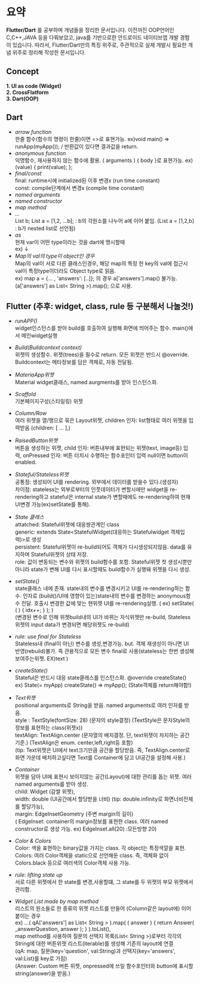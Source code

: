 # 요약
 __Flutter/Dart__ 를 공부하며 개념들을 정리한 문서입니다. 이전까진 OOP언어인 C,C++,JAVA 등을 다뤄보았고, java를 기반으로한 안드로이드 네이티브앱 개발 경험이 있습니다. 따라서, Flutter/Dart만의 특징 위주로, 주관적으로 실제 개발시 필요한 개념 위주로 정리해 작성한 문서입니다.          
      
## Concept
__1. UI as code (Widget)__   
__2. CrossFlatform__   
__3. Dart(OOP)__   
   
## Dart
- *arrow function*   
한줄 함수(함수의 명령이 한줄)이면 =>로 표현가능. ex)void main() => runApp(myApp()); / 반환값이 있다면 결과값을 return.
- *anonymous function*   
익명함수, 재사용하지 않는 함수에 활용. ( arguments ) { body }로 표현가능. ex) (value) { print(value); };
- *final/const*   
final: runtime시에 initialized된 이후 변경x (run time constant)   
const: compile단계에서 변경x (compile time constant)   
- *named arguments*   
- *named constructor*   
- *map method*   
- *...*   
List b; List a = [1,2, ...b]; : b의 각원소를 나누어 a에 이어 붙임. (List a = [1,2,b] : b가 nested list로 선언됨)
- *as*   
현재 var이 어떤 type이라는 것을 dart에 명시할때   
ex) ↓  
- *Map의 val의 type이 object인 경우*   
Map의 val이 서로 다른 클래스인경우, 해당 map의 특정 한 key의 val에 접근시 val이 특정type이더라도 Object type로 읽음.   
ex) map a = {... , 'answers': [..]}; 의 경우 a['answers'].map() 불가능. (a['answers'] as List< String >).map(); 으로 사용.   


## Flutter (추후: widget, class, rule 등 구분해서 나눌것!)    
- *runAPP()*    
widget인스턴스를 받아 build를 호출하여 실행해 화면에 띄어주는 함수. main()에서 메인widget실행   

- *Build(Buildcontext context)*   
위젯의 생성함수. 위젯(trees)을 필수로 return. 모든 위젯은 반드시 @override. Buildcontext는 메타정보를 담은 객체로, 자동 전달됨.   

- *MateriaApp위젯*    
Material widget클래스, named aurgments를 받아 인스턴스화.   

- *Scaffold*   
기본페이지구성(스타일링) 위젯   

- *Column/Row*   
여러 위젯을 열/행으로 묶은 Layout위젯, children 인자: list<widgets>형태로 여러 위젯을 입력받음 (children: [ ... ],)    
 - *RaisedButton위젯*   
버튼을 생성하는 위젯, child 인자: 버튼내부에 표현되는 위젯(text, image등) 입력, onPressed 인자: 버튼 터치시 수행하는 함수포인터 입력 null이면 button이 enabled.   
 
 - *Stateful/Stateless위젯*   
공통점: 생성되어 UI를 rendering. 외부에서 데이터를 받을수 있다.(생성자)   
차이점: stateless는 외부로부터의 인풋데이터가 변할시에만 widget을 re-rendering하고 stateful은 internal state가 변할때에도 re-rendering하여 현재 UI변경 가능(ex)setState를 통해).   

- *State 클래스*     
 attatched: Stateful위젯에 대응쌍관계인 class   
 generic: extends State<StatefulWidget(대응하는 Statefulwidget 객체입력)>로 생성   
 persistent: Stateful위젯이 re-build되어도 객체가 다시생성되지않음. data를 유지하며 Stateful위젯의 상태 저장.   
 role: 값이 변동되는 변수와 위젯의 build함수를 포함. Stateful위젯 첫 생성시뿐만 아니라 state가 변해 UI를 다시 표시할때도 build함수가 실행돼 위젯을 다시 생성.   

- *setState()*    
  state클래스 내에 존재. state내의 변수를 변경시키고 UI를 re-rendering하는 함수. 인자로 (build()/UI에 영향이 있는)state내의 변수를 변경하는 anonymous함수 전달. 호출시 변경한 값에 맞는 현위젯 UI를 re-rendering실행. ( ex) setState( ( ) { idx++; } ); )   
(변경된 변수로 인해 위젯build내의 UI가 바뀌는 자식위젯만 re-build, Stateless위젯의 input data가 변경되면 해당위젯도 re-build)    

- *rule: use final for Stateless*   
Stateless내 (final이 아닌) 변수를 생성,변경가능. but. 객체 재생성이 아니면 UI 반영(rebuild)불가. 즉 관용적으로 모든 변수 final로 사용(stateless는 한번 생성해 보여주는위젯. EX)text )    

- *createState()*   
 Stateful은 반드시 대응 state클래스를 인스턴스화. @override createState()   
 ex) State<Statefulwidget>(= myApp) createState() => myApp(); (State객체를 return해야함!)   

- *Text위젯*   
positional arguments로 String을 받음. named arguments로 여러 인자를 받음.      
style : TextStyle(fontSize: 28) (문자의 style결정) (TextStyle은 문자Style의정보를 표현하는 class(위젯x))   
textAlign: TextAlign.center (문자열의 배치결정. 단, text위젯이 차지하는 공간기준.) (TextAlign은 enum. center,left,right등 포함)   
(tip: Text위젯은 UI에서 text크기만큼 공간을 할당받음. 즉, TextAlign.center로 화면 가운데 배치하고싶다면 Text를 Container에 담고 UI공간을 설정해 사용.)   

- *Container*   
위젯을 담아 UI에 표현시 보이지않는 공간(Layout)에 대한 관리를 돕는 위젯. 여러 named arguments를 받아 생성.   
child: Widget (감쌀 위젯),   
width: double (UI공간에서 할당받을 너비) (tip: double.infinity로 화면너비전체를 할당가능),   
margin: EdgeInsetGeometry (주변 margin의 길이)   
( EdgeInset: container의 margin정보를 표현한 class. 여러 named constructor로 생성 가능. ex) EdgeInset.all(20) :모든방향 20)     

- *Color & Colors*   
Color: 색을 표현하는 binary값을 가지는 class. 각 object는 특정색깔을 표현.  
Colors: 여러 Color객체을 static으로 선언해둔 class. 즉, 객체화 없이 Colors.black 등으로 여러색의 Color객체 사용 가능.    

- *rule: lifting state up*    
서로 다른 위젯에서 한 state를 변경,사용할떄, 그 state를 두 위젯의 부모 위젯에서 관리함.   

- *Widget List made by map method*    
리스트의 원소들로 한 종류의 위젯 리스트를 만들어 (Column같은 layout에) 이어붙이는 경우   
ex)  ...( qA['answers'] as List< String > ).map( ( answer ) { return Answer( _answerQuestion, answer );  } ).toList(),   
map method를 사용하여 질문의 선택지 목록(List< String >)로부터 각각의 String에 대한 버튼위젯 리스트(iterable)를 생성해 기존의 layout에 연결   
(qA: map, 질문(key='question', val:String)과 선택지(key='answers', val:List)를 key로 가짐)   
(Answer: Custom 버튼 위젯, onpressed에 쓰일 함수포인터와 button에 표시할 string(answer)을 받음.)   


  
  
